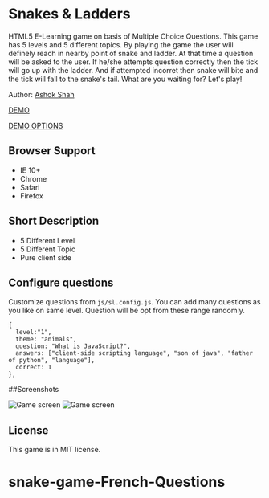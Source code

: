 # Snakes & Ladders
HTML5 E-Learning game on basis of Multiple Choice Questions. This game has 5 levels and 5 different topics. By playing the game the user will definely reach in nearby point of snake and ladder. At that time a question will be asked to the user. If he/she attempts question correctly then the tick will go up with the ladder. And if attempted incorret then snake will bite and the tick will fall to the snake's tail. What are you waiting for? Let's play!

Author: [Ashok Shah](https://www.shahnashok.com)

[DEMO](https://rx4hvn.github.io/snakes-and-ladders/)

[DEMO OPTIONS](https://rx4hvn.github.io/snakes-and-ladders/#debug)

## Browser Support
- IE 10+
- Chrome
- Safari
- Firefox


## Short Description
- 5 Different Level
- 5 Different Topic
- Pure client side


## Configure questions
Customize questions from `js/sl.config.js`. You can add many questions as you like on same level. Question will be opt from these range randomly.

```
{
  level:"1",
  theme: "animals",
  question: "What is JavaScript?",
  answers: ["client-side scripting language", "son of java", "father of python", "language"],
  correct: 1
},
```

##Screenshots

![Game screen](https://rx4hvn.github.io/snakes-and-ladders/img/game-2.jpg)
![Game screen](https://rx4hvn.github.io/snakes-and-ladders/img/game-1.jpg)


## License

This game is in MIT license.
# snake-game-French-Questions
